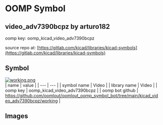 # OOMP Symbol  
## video_adv7390bcpz  by arturo182  
  
oomp key: oomp_kicad_video_adv7390bcpz  
  
source repo at: [https://gitlab.com/kicad/libraries/kicad-symbols](https://gitlab.com/kicad/libraries/kicad-symbols)  
## Symbol  
  
[![working.png](working_600.png)](working.png)  
| name | value | 
| --- | --- | 
| symbol name | Video | 
| library name | Video | 
| oomp key | oomp_kicad_video_adv7390bcpz | 
| oomp bot github | https://github.com/oomlout/oomlout_oomp_symbol_bot/tree/main/kicad_video_adv7390bcpz/working | 
## Images  
